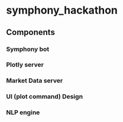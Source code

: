 # symphony_hackathon
## Components
### Symphony bot
### Plotly server
### Market Data server
### UI (plot command) Design
### NLP engine
